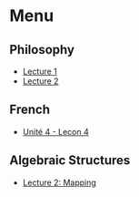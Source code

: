 # Menu

## Philosophy

- [Lecture 1](./Philosophy/Lec1.html)
- [Lecture 2](./Philosophy/Lec2.html)

## French
- [Unité 4 - Lecon 4](./French/Unité4-Lecon4.html)

## Algebraic Structures
- [Lecture 2: Mapping](./Algebraic%20structure/2map.html)